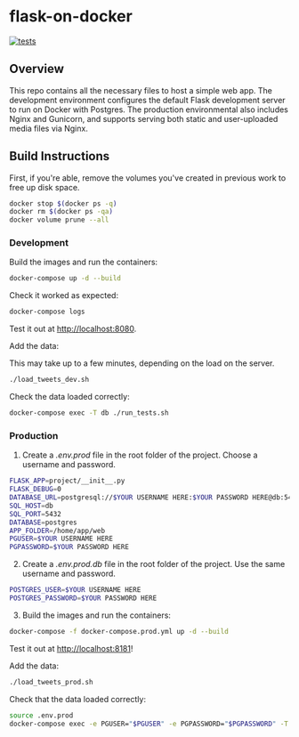 # flask-on-docker
[![tests](https://github.com/ains-arch/flask-database/actions/workflows/tests_dev.yml/badge.svg)](https://github.com/ains-arch/flask-database/actions/workflows/tests_dev.yml)

## Overview

This repo contains all the necessary files to host a simple web app.
The development environment configures the default Flask development server
to run on Docker with Postgres.
The production environmental also includes Nginx and Gunicorn,
and supports serving both static and user-uploaded media files via Nginx. 

## Build Instructions

First, if you're able, remove the volumes you've created in previous work
to free up disk space.

```sh
docker stop $(docker ps -q)
docker rm $(docker ps -qa)
docker volume prune --all
```

### Development

Build the images and run the containers:

```sh
docker-compose up -d --build
```

Check it worked as expected:

```sh
docker-compose logs
```

Test it out at [http://localhost:8080](http://localhost:8080).

Add the data:

This may take up to a few minutes, depending on the load on the server.

```sh
./load_tweets_dev.sh
```

Check the data loaded correctly:

```sh
docker-compose exec -T db ./run_tests.sh
```

### Production

1. Create a *.env.prod* file in the root folder of the project. Choose a username and password.

```sh
FLASK_APP=project/__init__.py
FLASK_DEBUG=0
DATABASE_URL=postgresql://$YOUR USERNAME HERE:$YOUR PASSWORD HERE@db:5432
SQL_HOST=db
SQL_PORT=5432
DATABASE=postgres
APP_FOLDER=/home/app/web
PGUSER=$YOUR USERNAME HERE
PGPASSWORD=$YOUR PASSWORD HERE
```

2. Create a *.env.prod.db* file in the root folder of the project. Use the same username and password.

```sh
POSTGRES_USER=$YOUR USERNAME HERE
POSTGRES_PASSWORD=$YOUR PASSWORD HERE
```

3. Build the images and run the containers:

```sh
docker-compose -f docker-compose.prod.yml up -d --build
```

Test it out at [http://localhost:8181](http://localhost:8181)!

Add the data:

```sh
./load_tweets_prod.sh
```

Check that the data loaded correctly:

```sh
source .env.prod
docker-compose exec -e PGUSER="$PGUSER" -e PGPASSWORD="$PGPASSWORD" -T db ./run_tests.sh
```
